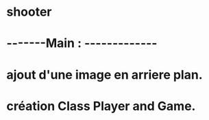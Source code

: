 # shooter

# -------Main : -------------
# ajout d'une image en arriere plan.
# création Class Player and Game.

